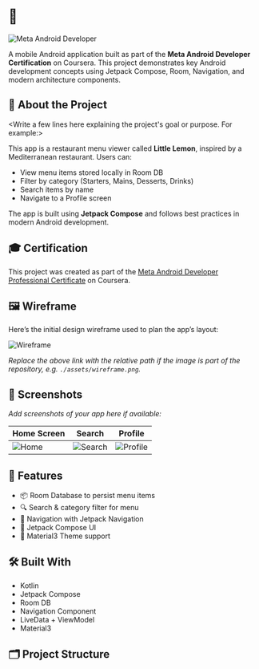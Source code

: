 # <YourProjectName> 📱

![Meta Android Developer](https://img.shields.io/badge/Coursera-Meta%20Android%20Developer-blue)

A mobile Android application built as part of the **Meta Android Developer Certification** on Coursera. This project demonstrates key Android development concepts using Jetpack Compose, Room, Navigation, and modern architecture components.

## 🧠 About the Project

<Write a few lines here explaining the project's goal or purpose. For example:>

This app is a restaurant menu viewer called **Little Lemon**, inspired by a Mediterranean restaurant. Users can:

- View menu items stored locally in Room DB
- Filter by category (Starters, Mains, Desserts, Drinks)
- Search items by name
- Navigate to a Profile screen

The app is built using **Jetpack Compose** and follows best practices in modern Android development.

## 🎓 Certification

This project was created as part of the [Meta Android Developer Professional Certificate](https://www.coursera.org/professional-certificates/meta-android-developer) on Coursera.

## 🖼️ Wireframe

Here’s the initial design wireframe used to plan the app’s layout:

![Wireframe](<link-to-wireframe.png>)

_Replace the above link with the relative path if the image is part of the repository, e.g. `./assets/wireframe.png`._

## 📸 Screenshots

_Add screenshots of your app here if available:_

| Home Screen | Search | Profile |
|-------------|--------|---------|
| ![Home](./assets/home.png) | ![Search](./assets/search.png) | ![Profile](./assets/profile.png) |

## 🚀 Features

- 📦 Room Database to persist menu items
- 🔍 Search & category filter for menu
- 🧭 Navigation with Jetpack Navigation
- 🎨 Jetpack Compose UI
- 🌙 Material3 Theme support

## 🛠️ Built With

- Kotlin
- Jetpack Compose
- Room DB
- Navigation Component
- LiveData + ViewModel
- Material3

## 🗂️ Project Structure

